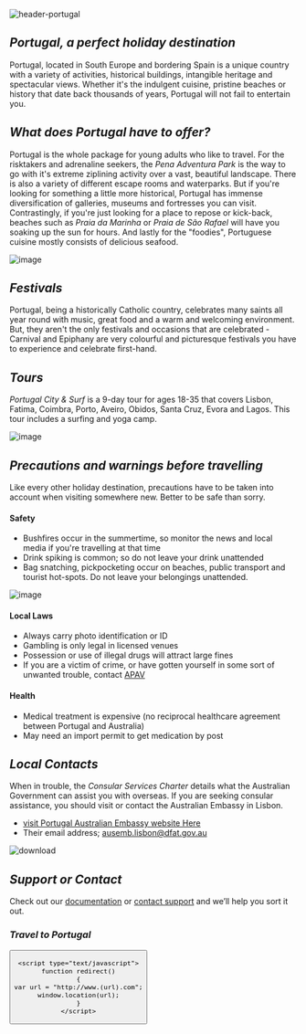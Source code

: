 ![header-portugal](https://user-images.githubusercontent.com/73572478/97767372-c546bf80-1b6f-11eb-8aa5-55632cab228f.jpg)

## _Portugal, a perfect holiday destination_

Portugal, located in South Europe and bordering Spain is a unique country with a variety of activities, historical buildings, intangible heritage and spectacular views. Whether it's the indulgent cuisine, pristine beaches or history that date back thousands of years, Portugal will not fail to entertain you.

## _What does Portugal have to offer?_
Portugal is the whole package for young adults who like to travel. For the risktakers and adrenaline seekers, the _Pena Adventura Park_ is the way to go with it's extreme ziplining activity over a vast, beautiful landscape. There is also a variety of different escape rooms and waterparks. But if you're looking for something a little more historical, Portugal has immense diversification of galleries, museums and fortresses you can visit. Contrastingly, if you're just looking for a place to repose or kick-back, beaches such as _Praia da Marinha_ or _Praia de São Rafael_ will have you soaking up the sun for hours. And lastly for the "foodies", Portuguese cuisine mostly consists of delicious seafood.

![image](https://user-images.githubusercontent.com/73572478/97794470-af5bfc00-1c4e-11eb-9ff9-334a5be291b6.png)

## _Festivals_
Portugal, being a historically Catholic country, celebrates many saints all year round with music, great food and a warm and welcoming environment. But, they aren't the only festivals and occasions that are celebrated - Carnival and Epiphany are very colourful and picturesque festivals you have to experience and celebrate first-hand.

## _Tours_
_Portugal City & Surf_ is a 9-day tour for ages 18-35 that covers Lisbon, Fatima, Coimbra, Porto, Aveiro, Obidos, Santa Cruz, Evora and Lagos. This tour includes a surfing and yoga camp. 

![image](https://user-images.githubusercontent.com/73572478/97861671-3ba61600-1d58-11eb-9e2a-455357194325.png)

## _Precautions and warnings before travelling_
Like every other holiday destination, precautions have to be taken into account when visiting somewhere new. Better to be safe than sorry.

#### Safety

- Bushfires occur in the summertime, so monitor the news and local media if you're travelling at that time
- Drink spiking is common; so do not leave your drink unattended
- Bag snatching, pickpocketing occur on beaches, public transport and tourist hot-spots. Do not leave your belongings unattended.

![image](https://user-images.githubusercontent.com/73572478/98046808-f3354800-1e7e-11eb-85cc-9c5437b0473d.png) 

#### Local Laws
- Always carry photo identification or ID                                                                       
- Gambling is only legal in licensed venues
- Possession or use of illegal drugs will attract large fines
- If you are a victim of crime, or have gotten yourself in some sort of unwanted trouble, contact [APAV](http://apav.pt/mihy/index.php/welcome)

#### Health
- Medical treatment is expensive (no reciprocal healthcare agreement between Portugal and Australia)
- May need an import permit to get medication by post

## _Local Contacts_
When in trouble, the _Consular Services Charter_ details what the Australian Government can assist you with overseas. If you are seeking consular assistance, you should visit or contact the Australian Embassy in Lisbon. 
- [visit Portugal Australian Embassy website Here](http://www.portugal.embassy.gov.au/lbon/home.html)
- Their email address; ausemb.lisbon@dfat.gov.au

![download](https://user-images.githubusercontent.com/73572478/97767242-08546300-1b6f-11eb-8033-72fca4e229b2.jpg)


## _Support or Contact_

Check out our [documentation](https://docs.github.com/categories/github-pages-basics/) or [contact support](https://github.com/contact) and we’ll help you sort it out.


### _Travel to Portugal_
   <body>
    <button name="redirect" onClick="redirect()">

    <script type="text/javascript">
    function redirect()
    {
    var url = "http://www.(url).com";
    window.location(url);
    }
    </script>
